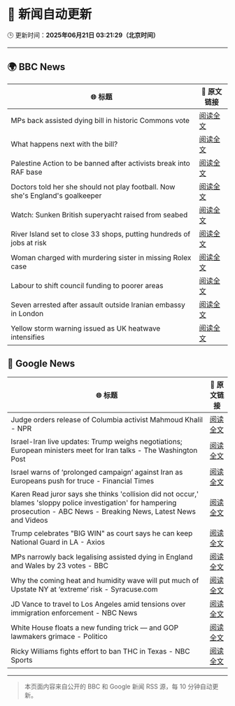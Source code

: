 # 🧠 新闻自动更新

🕒 更新时间：**2025年06月21日 03:21:29（北京时间）**

---

## 🌍 BBC News

| 🌐 标题 | 🔗 原文链接 |
|--------|-------------|
| MPs back assisted dying bill in historic Commons vote | [阅读全文](https://www.bbc.com/news/articles/cgeqj1egxvyo) |
| What happens next with the bill? | [阅读全文](https://www.bbc.com/news/articles/c8rpdxz11d8o) |
| Palestine Action to be banned after activists break into RAF base | [阅读全文](https://www.bbc.com/news/articles/cn81g4e0nlyo) |
| Doctors told her she should not play football. Now she's England's goalkeeper | [阅读全文](https://www.bbc.com/sport/football/articles/c8073xpxld1o) |
| Watch: Sunken British superyacht raised from seabed | [阅读全文](https://www.bbc.com/news/videos/c74zl9eleezo) |
| River Island set to close 33 shops, putting hundreds of jobs at risk | [阅读全文](https://www.bbc.com/news/articles/cr4wlw0w31ko) |
| Woman charged with murdering sister in missing Rolex case | [阅读全文](https://www.bbc.com/news/articles/cy5wl3ddek7o) |
| Labour to shift council funding to poorer areas | [阅读全文](https://www.bbc.com/news/articles/cgq7yvy1ke9o) |
| Seven arrested after assault outside Iranian embassy in London | [阅读全文](https://www.bbc.com/news/articles/c5y2r27jn24o) |
| Yellow storm warning issued as UK heatwave intensifies | [阅读全文](https://www.bbc.com/news/articles/cg5z78nyglpo) |

## 📰 Google News

| 🌐 标题 | 🔗 原文链接 |
|--------|-------------|
| Judge orders release of Columbia activist Mahmoud Khalil - NPR | [阅读全文](https://news.google.com/rss/articles/CBMiowFBVV95cUxNREJYNWFkazhuMkZIbXlpeVRaMHB6VE9sRndrYzBUelc1T1p1TThBRXBpaXB2Nmd3X2JoLWxzbmI4NjZNZUNhUF9CREVpMGtuY3RPbkowSExxM3o5SWthTkRyV3FfX2s0Q2lSVzA1cFBpUzZaTlpFTmszaWg1Z0pNckJLZEVKYmpiaWl0MnVERnJCWXNJRVp5RlhhNHNHWFA3T2VN?oc=5) |
| Israel-Iran live updates: Trump weighs negotiations; European ministers meet for Iran talks - The Washington Post | [阅读全文](https://news.google.com/rss/articles/CBMiigFBVV95cUxPRFpvdklWbWo5cHg3MnJyal9OSFBpcGN1a01HUmdtaGN1Uk1GdjhNWjQ0VUloUVl2Y0dJVXpiNWZBbHVRUVdKNVZKQzZ0Yl9mVnRWeFZzc1U3aHptOTAwd3VRZHRWS2ZlVVJpc2ZRbGpTUjNPR3JaUGs0OXAzUllRbVFoUXBrMWdKa2c?oc=5) |
| Israel warns of ‘prolonged campaign’ against Iran as Europeans push for truce - Financial Times | [阅读全文](https://news.google.com/rss/articles/CBMicEFVX3lxTFB6bkFlTTF6SXJkWnRFazFZZ1NFWnVUZmRFank5SUEwSlRrS2JMSFVCbGhscUZlTVVXaXdlR01SRUh5cXhRYTFDQVBXOFlQbnIwemp5RkprWDRya2FBbDU0cUl0WkM2VWZmX3kzQjA5NjU?oc=5) |
| Karen Read juror says she thinks 'collision did not occur,' blames 'sloppy police investigation' for hampering prosecution - ABC News - Breaking News, Latest News and Videos | [阅读全文](https://news.google.com/rss/articles/CBMinwFBVV95cUxONWszN3J0RFZQYmI1RjZaVnFjLTh0VlNnM2N5UGluMXR2RThsRFdBQThZX0Y1YUF0cVhuR1dkdHRrNkYwZlJrTEphRE11Y3p4OU5aSWFGVnVkaUltNThzMVNQWnZoanBPd3RCX24xclNlYXFlQ29aUm5ia2ktUTg5TFJSMmpWSGpPOWZEX0o0VFZEdlMtcjVuckFXOTEyWDTSAaQBQVVfeXFMTXRkQWhVQUFlNEtGc2h4QUp3MmpXTnlBbmZEaDZLaTNjcG1VaHFHTWstYVBGQkJicVlaQWFvZExtVmxPSWNZZTF4aTFqRTF1VkxSR3dJY3R3NlZfTmFUY29HckhSNW9IaDBjVWtRbklvX1h3VGFNbW9VTEliTFlKd0l2U1hTb3JmMnM0ME1mTWhVS1hwdjlXVDJ3aExRdFdBWXBuMXY?oc=5) |
| Trump celebrates "BIG WIN" as court says he can keep National Guard in LA - Axios | [阅读全文](https://news.google.com/rss/articles/CBMidkFVX3lxTE1oVVBLc2FQc3M4QWZ0Z2pIZEhwc2tqeXduN1RoZS1uYmMwc2dzZGtBNWE3Zlc3MHU2UjR6aVhHMENZaTdlX3FEcE1FeEhXUGg3U2VvSjVyRE9JTHFVRDFJTV8wcFlKVTlpN3A4djRjdzhSa0ttYVE?oc=5) |
| MPs narrowly back legalising assisted dying in England and Wales by 23 votes - BBC | [阅读全文](https://news.google.com/rss/articles/CBMiVEFVX3lxTE10Q3ZZUFJhSHNxR0t4cjFBTzhhVWZUSDhhWEV1YVNsNGpCdjVvUThsNmdRd3EzMW5CUko0V2NQQ0ZzTmRITkx2VC03MlQwYnRZQ3FXbg?oc=5) |
| Why the coming heat and humidity wave will put much of Upstate NY at ‘extreme’ risk - Syracuse.com | [阅读全文](https://news.google.com/rss/articles/CBMixgFBVV95cUxQRHJuQW5xNnVkeVNDMWFuMU9XWDdxN3NHRThQczEteE56V2NPTXR0Y1RIVEp5NUZybXREUlplTFd5QUtSMEw0dGZ3V2Q2ZGtQY1hQVDgyQkxDUW5kdGVwT3RCbjVxT2FpM3owMTNNQjZoYmtibkc1OE5wYW55aUNBY2E3YVIydE9vUHozYl9ZVlJFRGNfdnE3b0puc1Vkb29XeHM3M2pma0VZZlNYeHR4RXN5cjAyQmhxZGtmWElKek55dVhhdGc?oc=5) |
| JD Vance to travel to Los Angeles amid tensions over immigration enforcement - NBC News | [阅读全文](https://news.google.com/rss/articles/CBMigwFBVV95cUxOVGJrNmFRRm9yT2FKOW5FaDNCUndkWl9uRVhZbXcyb2VwQzRRcHFWZk9jWjRqOGhLNzBETlBzUW5MQ0FaNUVrQW1hNWlBNmhTUkhqMllPUWNraWZKNTBDdUtLdXhDS1pNY25BbzhQZzVYTTk0RkQwcVBMS1o1THBZN2hlY9IBVkFVX3lxTE5LbEJkc3pPOG1iQXd2QmR5bUZSYW1iQlA2RTAtMGJQZDVqVU9iaXdsaGNvMDk0bi1kUW5nOE9WSjlvaV9rdDhjVUloSEVWRmxjbEhXX3p3?oc=5) |
| White House floats a new funding trick — and GOP lawmakers grimace - Politico | [阅读全文](https://news.google.com/rss/articles/CBMimgFBVV95cUxNSHYtN2x5R3VwbXhFQlF4cmhzcUhSeHNHNjNQRzByX0IyX215UlRkVzNmYllVQ09kYUtZeW9SaFA0aUFMVHRBall3NUM4MWdBVnRpSXd6bHdEaWhFejdNbFllNDN3QjhFaF93LU5ITWxlMUlRWFE3am8xU3dGUFZWaExxR19PRjRiZG9VNlNCMVRUSUZUbUluWWNB?oc=5) |
| Ricky Williams fights effort to ban THC in Texas - NBC Sports | [阅读全文](https://news.google.com/rss/articles/CBMirwFBVV95cUxQelFERjViSWJxVWlfS3ZtUmpWdFplb3FHX0NxM2I4eWdrX19odFdfeGNfWU5EWWYtTWFIWFVTSVNxMktpQ2h0T3lpSVRmS0loV3RaQUFqTllnWDJVakxwd3N6XzhkQldvbHo0b0ZxUWNqdGNkT3p6UEN4N2ZtY3d1M0o5RW1BNTlCZTluRjBwMGhvdFFNYnVLdlRQcnpiZmp3S0x0WmljekdmaGlNQnRn?oc=5) |

---
> 本页面内容来自公开的 BBC 和 Google 新闻 RSS 源，每 10 分钟自动更新。